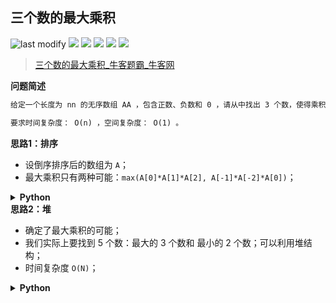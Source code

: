 ## 三个数的最大乘积
<!--START_SECTION:badge-->

![last modify](https://img.shields.io/static/v1?label=last%20modify&message=2022-10-16%2017%3A41%3A53&color=yellowgreen&style=flat-square)
[![](https://img.shields.io/static/v1?label=&message=%E7%AE%80%E5%8D%95&color=yellow&style=flat-square)](../../../README.md#简单)
[![](https://img.shields.io/static/v1?label=&message=%E7%89%9B%E5%AE%A2&color=green&style=flat-square)](../../../README.md#牛客)
[![](https://img.shields.io/static/v1?label=&message=%E6%95%B0%E5%AD%A6&color=blue&style=flat-square)](../../../README.md#数学)
[![](https://img.shields.io/static/v1?label=&message=%E6%8E%92%E5%BA%8F&color=blue&style=flat-square)](../../../README.md#排序)
[![](https://img.shields.io/static/v1?label=&message=%E5%A0%86/%E4%BC%98%E5%85%88%E9%98%9F%E5%88%97&color=blue&style=flat-square)](../../../README.md#堆优先队列)

<!--END_SECTION:badge-->
<!--info
tags: [数学, 排序, 堆]
source: 牛客
level: 简单
number: '0106'
name: 三个数的最大乘积
companies: []
-->

> [三个数的最大乘积_牛客题霸_牛客网](https://www.nowcoder.com/practice/8ae05c2913fe438b8b14f3968f64fc0b)

<summary><b>问题简述</b></summary>

```txt
给定一个长度为 nn 的无序数组 AA ，包含正数、负数和 0 ，请从中找出 3 个数，使得乘积最大，返回这个乘积。

要求时间复杂度： O(n) ，空间复杂度： O(1) 。
```

<!-- 
<details><summary><b>详细描述</b></summary>

```txt
```

</details>
-->

<!-- <div align="center"><img src="../../../_assets/xxx.png" height="300" /></div> -->

<summary><b>思路1：排序</b></summary>

- 设倒序排序后的数组为 `A`；
- 最大乘积只有两种可能：`max(A[0]*A[1]*A[2], A[-1]*A[-2]*A[0])`；

<details><summary><b>Python</b></summary>

```python
class Solution:
    def solve(self , A: List[int]) -> int:
        A.sort(reverse=True)
        r1 = A[0] * A[1] * A[2]
        r2 = A[-1] * A[-2] * A[0]
        return max(r1, r2)
```

</details>


<summary><b>思路2：堆</b></summary>

- 确定了最大乘积的可能；
- 我们实际上要找到 5 个数：最大的 3 个数和 最小的 2 个数；可以利用堆结构；
- 时间复杂度 `O(N)`；

<details><summary><b>Python</b></summary>

```python
class Solution:
    def solve(self , A: List[int]) -> int:
        
        import heapq
        
        mx = []  # 小顶堆，保存最大的 3 个数
        for i in range(len(A)):
            if i >= 3:
                heapq.heappushpop(mx, A[i])  # pushpop 操作不会改变堆中元素的数量
            else:
                heapq.heappush(mx, A[i])

        mi = []  # 大顶堆，保存最小的 2 个数
        for i in range(len(A)):
            if i >= 2:
                heapq.heappushpop(mi, -A[i])
            else:
                heapq.heappush(mi, -A[i])
        
        r1 = mx[0] * mx[1] * mx[2]
        r2 = mi[0] * mi[1] * max(mx)  # 因为堆不保证整体有序，所以不确定最大的数在 mx 中哪个位置
        return max(r1, r2)
```

</details>
